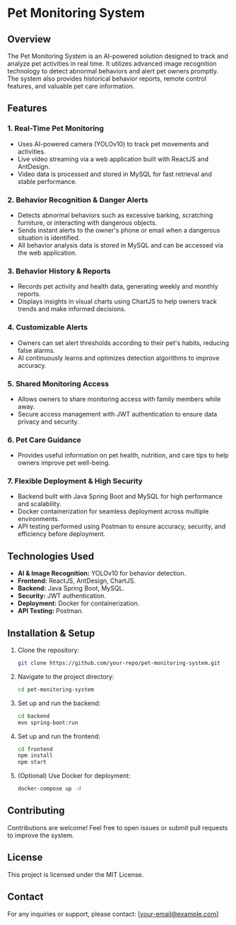 # Pet Monitoring System

## Overview
The Pet Monitoring System is an AI-powered solution designed to track and analyze pet activities in real time. It utilizes advanced image recognition technology to detect abnormal behaviors and alert pet owners promptly. The system also provides historical behavior reports, remote control features, and valuable pet care information.

## Features

### 1. Real-Time Pet Monitoring
- Uses AI-powered camera (YOLOv10) to track pet movements and activities.
- Live video streaming via a web application built with ReactJS and AntDesign.
- Video data is processed and stored in MySQL for fast retrieval and stable performance.

### 2. Behavior Recognition & Danger Alerts
- Detects abnormal behaviors such as excessive barking, scratching furniture, or interacting with dangerous objects.
- Sends instant alerts to the owner's phone or email when a dangerous situation is identified.
- All behavior analysis data is stored in MySQL and can be accessed via the web application.

### 3. Behavior History & Reports
- Records pet activity and health data, generating weekly and monthly reports.
- Displays insights in visual charts using ChartJS to help owners track trends and make informed decisions.

### 4. Customizable Alerts
- Owners can set alert thresholds according to their pet's habits, reducing false alarms.
- AI continuously learns and optimizes detection algorithms to improve accuracy.

### 5. Shared Monitoring Access
- Allows owners to share monitoring access with family members while away.
- Secure access management with JWT authentication to ensure data privacy and security.

### 6. Pet Care Guidance
- Provides useful information on pet health, nutrition, and care tips to help owners improve pet well-being.

### 7. Flexible Deployment & High Security
- Backend built with Java Spring Boot and MySQL for high performance and scalability.
- Docker containerization for seamless deployment across multiple environments.
- API testing performed using Postman to ensure accuracy, security, and efficiency before deployment.

## Technologies Used
- **AI & Image Recognition:** YOLOv10 for behavior detection.
- **Frontend:** ReactJS, AntDesign, ChartJS.
- **Backend:** Java Spring Boot, MySQL.
- **Security:** JWT authentication.
- **Deployment:** Docker for containerization.
- **API Testing:** Postman.

## Installation & Setup
1. Clone the repository:
   ```bash
   git clone https://github.com/your-repo/pet-monitoring-system.git
   ```
2. Navigate to the project directory:
   ```bash
   cd pet-monitoring-system
   ```
3. Set up and run the backend:
   ```bash
   cd backend
   mvn spring-boot:run
   ```
4. Set up and run the frontend:
   ```bash
   cd frontend
   npm install
   npm start
   ```
5. (Optional) Use Docker for deployment:
   ```bash
   docker-compose up -d
   ```

## Contributing
Contributions are welcome! Feel free to open issues or submit pull requests to improve the system.

## License
This project is licensed under the MIT License.

## Contact
For any inquiries or support, please contact: [your-email@example.com]


